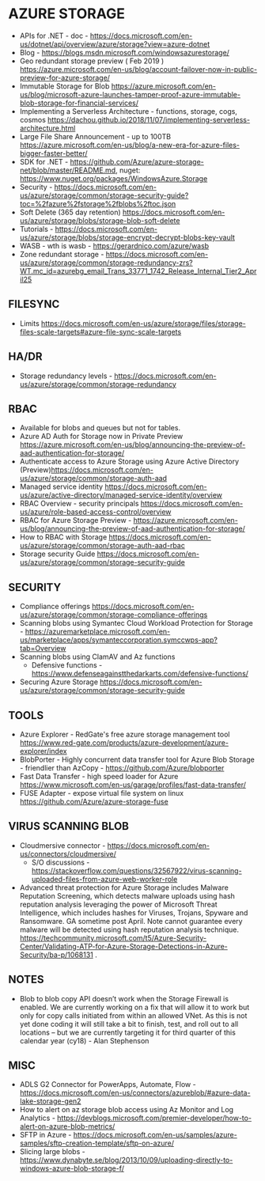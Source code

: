 # AZURE STORAGE

* APIs for .NET - doc - <https://docs.microsoft.com/en-us/dotnet/api/overview/azure/storage?view=azure-dotnet>
* Blog - <https://blogs.msdn.microsoft.com/windowsazurestorage/>
* Geo redundant storage preview ( Feb 2019 ) <https://azure.microsoft.com/en-us/blog/account-failover-now-in-public-preview-for-azure-storage/>
* Immutable Storage for Blob <https://azure.microsoft.com/en-us/blog/microsoft-azure-launches-tamper-proof-azure-immutable-blob-storage-for-financial-services/>
* Implementing a Serverless Architecture - functions, storage, cogs, cosmos <https://dachou.github.io/2018/11/07/implementing-serverless-architecture.html>
* Large File Share Announcement - up to 100TB <https://azure.microsoft.com/en-us/blog/a-new-era-for-azure-files-bigger-faster-better/>
* SDK for .NET - <https://github.com/Azure/azure-storage-net/blob/master/README.md>, nuget: <https://www.nuget.org/packages/WindowsAzure.Storage>
* Security - https://docs.microsoft.com/en-us/azure/storage/common/storage-security-guide?toc=%2fazure%2fstorage%2fblobs%2ftoc.json
* Soft Delete (365 day retention) <https://docs.microsoft.com/en-us/azure/storage/blobs/storage-blob-soft-delete>
* Tutorials - <https://docs.microsoft.com/en-us/azure/storage/blobs/storage-encrypt-decrypt-blobs-key-vault>
* WASB - wth is wasb - https://gerardnico.com/azure/wasb
* Zone redundant storage - <https://docs.microsoft.com/en-us/azure/storage/common/storage-redundancy-zrs?WT.mc_id=azurebg_email_Trans_33771_1742_Release_Internal_Tier2_April25>

## FILESYNC

* Limits <https://docs.microsoft.com/en-us/azure/storage/files/storage-files-scale-targets#azure-file-sync-scale-targets>

## HA/DR

* Storage redundancy levels - https://docs.microsoft.com/en-us/azure/storage/common/storage-redundancy

## RBAC

* Available for blobs and queues but not for tables.
* Azure AD Auth for Storage now in Private Preview <https://azure.microsoft.com/en-us/blog/announcing-the-preview-of-aad-authentication-for-storage/>
* Authenticate access to Azure Storage using Azure Active Directory (Preview)<https://docs.microsoft.com/en-us/azure/storage/common/storage-auth-aad>
* Managed service identity <https://docs.microsoft.com/en-us/azure/active-directory/managed-service-identity/overview>
* RBAC Overview - security principals <https://docs.microsoft.com/en-us/azure/role-based-access-control/overview>
* RBAC for Azure Storage Preview - <https://azure.microsoft.com/en-us/blog/announcing-the-preview-of-aad-authentication-for-storage/>
* How to RBAC with Storage <https://docs.microsoft.com/en-us/azure/storage/common/storage-auth-aad-rbac>
* Storage security Guide <https://docs.microsoft.com/en-us/azure/storage/common/storage-security-guide>

## SECURITY

* Compliance offerings <https://docs.microsoft.com/en-us/azure/storage/common/storage-compliance-offerings>
* Scanning blobs using Symantec Cloud Workload Protection for Storage - https://azuremarketplace.microsoft.com/en-us/marketplace/apps/symanteccorporation.symccwps-app?tab=Overview
* Scanning blobs using ClamAV and Az functions
  * Defensive functions - https://www.defenseagainstthedarkarts.com/defensive-functions/
* Securing Azure Storage <https://docs.microsoft.com/en-us/azure/storage/common/storage-security-guide>

## TOOLS

* Azure Explorer - RedGate's free azure storage management tool <https://www.red-gate.com/products/azure-development/azure-explorer/index>
* BlobPorter - Highly concurrent data transfer tool for Azure Blob Storage - friendlier than AzCopy -  https://github.com/Azure/blobporter
* Fast Data Transfer - high speed loader for Azure <https://www.microsoft.com/en-us/garage/profiles/fast-data-transfer/>
* FUSE Adapter - expose virtual file system on linux <https://github.com/Azure/azure-storage-fuse>

## VIRUS SCANNING BLOB

* Cloudmersive connector - https://docs.microsoft.com/en-us/connectors/cloudmersive/
  * S/O discussions - https://stackoverflow.com/questions/32567922/virus-scanning-uploaded-files-from-azure-web-worker-role
* Advanced threat protection for Azure Storage includes Malware Reputation Screening, which detects malware uploads using hash reputation analysis leveraging the power of Microsoft Threat Intelligence, which includes hashes for Viruses, Trojans, Spyware and Ransomware.  GA sometime post April.  Note cannot guarantee every malware will be detected using hash reputation analysis technique.  https://techcommunity.microsoft.com/t5/Azure-Security-Center/Validating-ATP-for-Azure-Storage-Detections-in-Azure-Security/ba-p/1068131 .  

  
## NOTES

* Blob to blob copy API doesn’t work when the Storage Firewall is enabled.  We are currently working on a fix that will allow it to work but only for copy calls initiated from within an allowed VNet.  As this is not yet done coding it will still take a bit to finish, test, and roll out to all locations – but we are currently targeting it for third quarter of this calendar year (cy18) - Alan Stephenson


## MISC

* ADLS G2 Connector for PowerApps, Automate, Flow - https://docs.microsoft.com/en-us/connectors/azureblob/#azure-data-lake-storage-gen2
* How to alert on az storage blob access using Az Monitor and Log Analytics - https://devblogs.microsoft.com/premier-developer/how-to-alert-on-azure-blob-metrics/
* SFTP in Azure - https://docs.microsoft.com/en-us/samples/azure-samples/sftp-creation-template/sftp-on-azure/
* Slicing large blobs - https://www.dynabyte.se/blog/2013/10/09/uploading-directly-to-windows-azure-blob-storage-f/